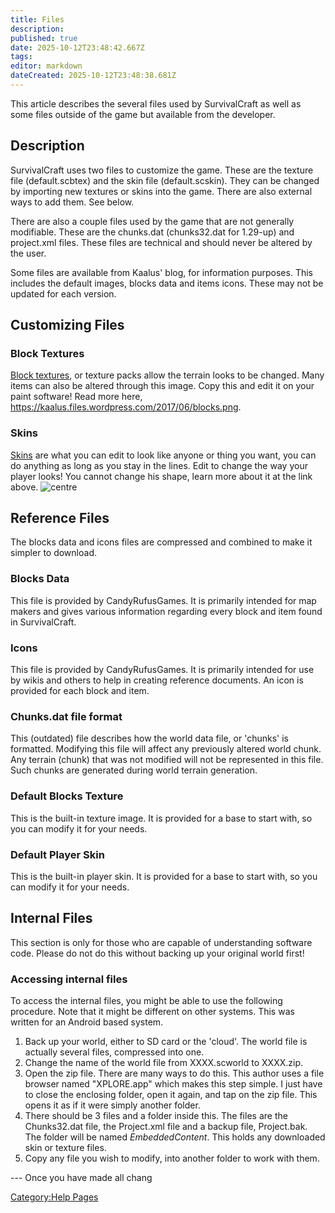 ```yaml
---
title: Files
description: 
published: true
date: 2025-10-12T23:48:42.667Z
tags: 
editor: markdown
dateCreated: 2025-10-12T23:48:38.681Z
---
```


This article describes the several files used by SurvivalCraft as well
as some files outside of the game but available from the developer.

## Description

SurvivalCraft uses two files to customize the game. These are the
texture file (default.scbtex) and the skin file (default.scskin). They
can be changed by importing new textures or skins into the game. There
are also external ways to add them. See below.

There are also a couple files used by the game that are not generally
modifiable. These are the chunks.dat (chunks32.dat for 1.29-up) and
project.xml files. These files are technical and should never be altered
by the user.

Some files are available from Kaalus' blog, for information purposes.
This includes the default images, blocks data and items icons. These may
not be updated for each version.

## Customizing Files

### Block Textures

[Block textures](Block_Textures "wikilink"), or texture packs allow the
terrain looks to be changed. Many items can also be altered through this
image. Copy this and edit it on your paint software\! Read more here,
<https://kaalus.files.wordpress.com/2017/06/blocks.png>.

### Skins

[Skins](Skins "wikilink") are what you can edit to look like anyone or
thing you want, you can do anything as long as you stay in the lines.
Edit to change the way your player looks\! You cannot change his shape,
learn more about it at the link above. ![centre](Human.png "centre")

## Reference Files

The blocks data and icons files are compressed and combined to make it
simpler to download.

### Blocks Data

This file is provided by CandyRufusGames. It is primarily intended for
map makers and gives various information regarding every block and item
found in SurvivalCraft.

### Icons

This file is provided by CandyRufusGames. It is primarily intended for
use by wikis and others to help in creating reference documents. An icon
is provided for each block and item.

### Chunks.dat file format

This (outdated) file describes how the world data file, or 'chunks' is
formatted. Modifying this file will affect any previously altered world
chunk. Any terrain (chunk) that was not modified will not be represented
in this file. Such chunks are generated during world terrain generation.

### Default Blocks Texture

This is the built-in texture image. It is provided for a base to start
with, so you can modify it for your needs.

### Default Player Skin

This is the built-in player skin. It is provided for a base to start
with, so you can modify it for your needs.

## Internal Files

This section is only for those who are capable of understanding software
code. Please do not do this without backing up your original world
first\!

### Accessing internal files

To access the internal files, you might be able to use the following
procedure. Note that it might be different on other systems. This was
written for an Android based system.

1.  Back up your world, either to SD card or the 'cloud'. The world file
    is actually several files, compressed into one.
2.  Change the name of the world file from XXXX.scworld to XXXX.zip.
3.  Open the zip file. There are many ways to do this. This author uses
    a file browser named "XPLORE.app" which makes this step simple. I
    just have to close the enclosing folder, open it again, and tap on
    the zip file. This opens it as if it were simply another folder.
4.  There should be 3 files and a folder inside this. The files are the
    Chunks32.dat file, the Project.xml file and a backup file,
    Project.bak. The folder will be named *EmbeddedContent*. This holds
    any downloaded skin or texture files.
5.  Copy any file you wish to modify, into another folder to work with
    them.

\--- Once you have made all chang

[Category:Help Pages](Category:Help_Pages "wikilink")
